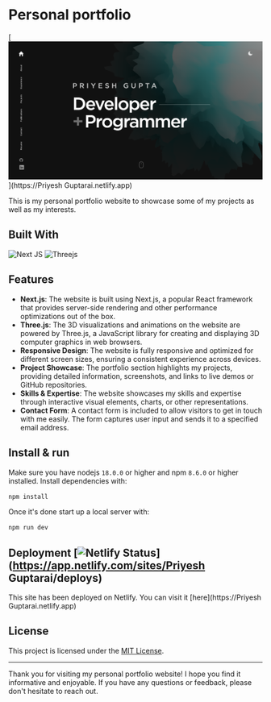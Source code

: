 # Personal portfolio

[![Site preview](/public/site-preview.png)](https://Priyesh Guptarai.netlify.app)

This is my personal portfolio website to showcase some of my projects as well as my interests.

## Built With

![Next JS](https://img.shields.io/badge/Next-black?style=for-the-badge&logo=next.js&logoColor=white)
![Threejs](https://img.shields.io/badge/threejs-black?style=for-the-badge&logo=three.js&logoColor=white)

## Features

- **Next.js**: The website is built using Next.js, a popular React framework that provides server-side rendering and other performance optimizations out of the box.
- **Three.js**: The 3D visualizations and animations on the website are powered by Three.js, a JavaScript library for creating and displaying 3D computer graphics in web browsers.
- **Responsive Design**: The website is fully responsive and optimized for different screen sizes, ensuring a consistent experience across devices.
- **Project Showcase**: The portfolio section highlights my projects, providing detailed information, screenshots, and links to live demos or GitHub repositories.
- **Skills & Expertise**: The website showcases my skills and expertise through interactive visual elements, charts, or other representations.
- **Contact Form**: A contact form is included to allow visitors to get in touch with me easily. The form captures user input and sends it to a specified email address.

## Install & run

Make sure you have nodejs `18.0.0` or higher and npm `8.6.0` or higher installed. Install dependencies with:

```bash
npm install
```

Once it's done start up a local server with:

```bash
npm run dev
```

## Deployment [![Netlify Status](https://api.netlify.com/api/v1/badges/d07f3b07-070a-41d7-bf4e-becc24e52a11/deploy-status)](https://app.netlify.com/sites/Priyesh Guptarai/deploys)

This site has been deployed on Netlify. You can visit it [here](https://Priyesh Guptarai.netlify.app)

## License

This project is licensed under the [MIT License](LICENSE).

---

Thank you for visiting my personal portfolio website! I hope you find it informative and enjoyable. If you have any questions or feedback, please don't hesitate to reach out.
